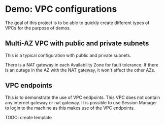 Demo: VPC configurations
==

The goal of this project is to be able to quickly create different types of VPCs for the purpose of demos.

Multi-AZ VPC with public and private subnets
--

This is a typical configuration with public and private subnets.

There is a NAT gateway in each Availability Zone for fault tolerance. If there is an outage in the AZ with the NAT gateway, it won't affect the other AZs.

VPC endpoints
--

This is to demonstrate the use of VPC endpoints. This VPC does not contain any internet gateway or nat gateway. It is possible to use Session Manager to login to the machine as this makes use of the VPC endpoints.

TODO: create template

